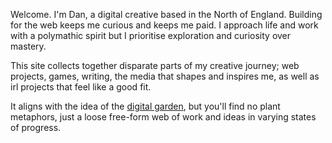 Welcome. I'm Dan, a digital creative based in the North of England. Building for the web keeps me curious and keeps me paid. I approach life and work with a polymathic spirit but I prioritise exploration and curiosity over mastery.

This site collects together disparate parts of my creative journey; web projects, games, writing, the media that shapes and inspires me, as well as irl projects that feel like a good fit.

It aligns with the idea of the [digital garden](/writing/interpretation-of-the-digital-garden), but you'll find no plant metaphors, just a loose free-form web of work and ideas in varying states of progress.
